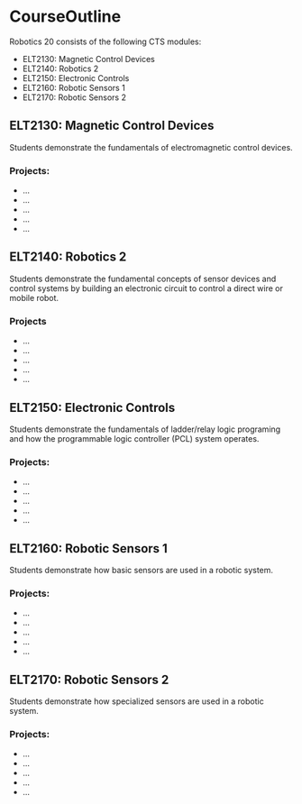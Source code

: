 # CourseOutline 

Robotics 20 consists of the following CTS modules:
 * ELT2130: Magnetic Control Devices
 * ELT2140: Robotics 2
 * ELT2150: Electronic Controls
 * ELT2160: Robotic Sensors 1
 * ELT2170: Robotic Sensors 2
 
 ## ELT2130: Magnetic Control Devices
 Students demonstrate the fundamentals of electromagnetic control devices.
 ### Projects:
  * ...
  * ...
  * ...
  * ...
  * ...

 ## ELT2140: Robotics 2
Students demonstrate the fundamental concepts of sensor devices and control systems by building an electronic circuit to control a direct wire or mobile robot.
### Projects
 * ...
 * ...
 * ...
 * ...
 * ...

## ELT2150: Electronic Controls
Students demonstrate the fundamentals of ladder/relay logic programing and how the programmable logic controller (PCL) system operates.
### Projects:
 * ...
 * ...
 * ...
 * ...
 * ...

## ELT2160: Robotic Sensors 1
Students demonstrate how basic sensors are used in a robotic system.
### Projects:
 * ...
 * ...
 * ...
 * ...
 * ...

## ELT2170: Robotic Sensors 2
Students demonstrate how specialized sensors are used in a robotic system.
### Projects: 
* ...
* ...
* ...
* ...
* ...
